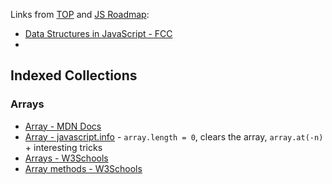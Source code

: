 Links from [TOP](https://www.theodinproject.com/) and [JS Roadmap](https://roadmap.sh/javascript):

-  [Data Structures in JavaScript - FCC](https://www.freecodecamp.org/news/data-structures-in-javascript-with-examples/#what-is-a-data-structure)
-
## Indexed Collections

### Arrays

-  [Array - MDN Docs](https://developer.mozilla.org/en-US/docs/Web/JavaScript/Reference/Global_Objects/Array)
-  [Array - javascript.info](https://javascript.info/array) - `array.length = 0`, clears the array, `array.at(-n)` + interesting tricks
-  [Arrays - W3Schools](https://www.w3schools.com/js/js_arrays.asp)
-  [Array methods - W3Schools](https://www.w3schools.com/js/js_array_methods.asp)
